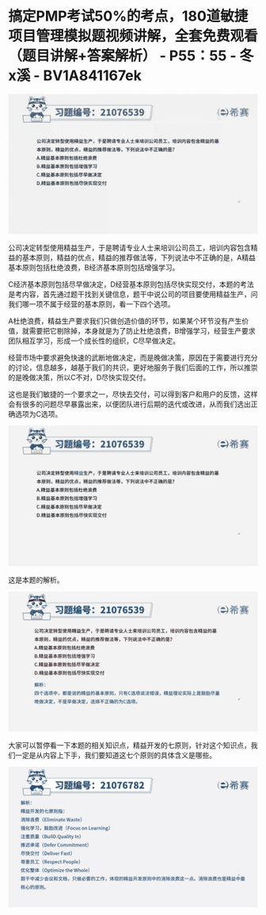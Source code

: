 # 搞定PMP考试50%的考点，180道敏捷项目管理模拟题视频讲解，全套免费观看（题目讲解+答案解析） - P55：55 - 冬x溪 - BV1A841167ek

![](img/4e2486a8e07beefbb46c848096bbee58_0.png)

公司决定转型使用精益生产，于是聘请专业人士来培训公司员工，培训内容包含精益的基本原则，精益的优点，精益的推荐做法等，下列说法中不正确的是，A精益基本原则包括杜绝浪费，B经济基本原则包括增强学习。

C经济基本原则包括尽早做决定，D经营基本原则包括尽快实现交付，本题的考法是考内容，首先通过题干找到关键信息，题干中说公司的项目要使用精益生产，问我们哪一项不属于经营的基本原则，看一下四个选项。

A杜绝浪费，精益生产要求我们只做创造价值的环节，如果某个环节没有产生价值，就需要把它剔除掉，本身就是为了防止杜绝浪费，B增强学习，经营生产要求团队相互学习，形成一个成长性的组织，C尽早做决定。

经营市场中要求避免快速的武断地做决定，而是晚做决策，原因在于需要进行充分的讨论，信息越多，越基于我们的共识，更好地服务于我们后面的工作，所以推崇的是晚做决策，所以C不对，D尽快实现交付。

这也是我们敏捷的一个要求之一，尽快去交付，可以得到客户和用户的反馈，这样会有很多的问题尽早暴露出来，以便团队进行后期的迭代或改进，从而我们选出正确选项为C选项。



![](img/4e2486a8e07beefbb46c848096bbee58_2.png)

这是本题的解析。

![](img/4e2486a8e07beefbb46c848096bbee58_4.png)

大家可以暂停看一下本题的相关知识点，精益开发的七原则，针对这个知识点，我们一定是从内容上下手，我们要知道这七个原则的具体含义是哪些。



![](img/4e2486a8e07beefbb46c848096bbee58_6.png)
